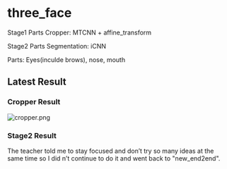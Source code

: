 # three_face

Stage1 Parts Cropper: MTCNN + affine_transform

Stage2 Parts Segmentation: iCNN

Parts: Eyes(inculde brows), nose, mouth 

## Latest Result

### Cropper Result

![cropper.png](https://i.loli.net/2019/12/14/KtuImjPJCpkGLVT.png)



### Stage2 Result

The teacher told me to stay focused and don’t try so many ideas at the same time so I did n’t continue to do it and went back to "new_end2end".






